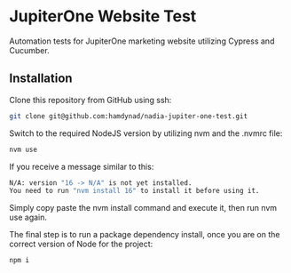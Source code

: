 # JupiterOne Website Test

Automation tests for JupiterOne marketing website utilizing Cypress and Cucumber.  

## Installation

Clone this repository from GitHub using ssh:

```bash
git clone git@github.com:hamdynad/nadia-jupiter-one-test.git
```

Switch to the required NodeJS version by utilizing nvm and the .nvmrc file:

```bash
nvm use
```

If you receive a message similar to this:

```bash
N/A: version "16 -> N/A" is not yet installed.
You need to run "nvm install 16" to install it before using it.
```

Simply copy paste the nvm install command and execute it, then run nvm use again.

The final step is to run a package dependency install, once you are on the correct version of Node for the project:

```bash
npm i
```


